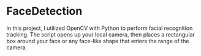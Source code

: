 # FaceDetection

In this project, I utilized OpenCV with Python to perform facial recognition tracking. The script opens up your local camera, 
then places a rectangular box around your face or any face-like shape that enters  the range of the camera.

